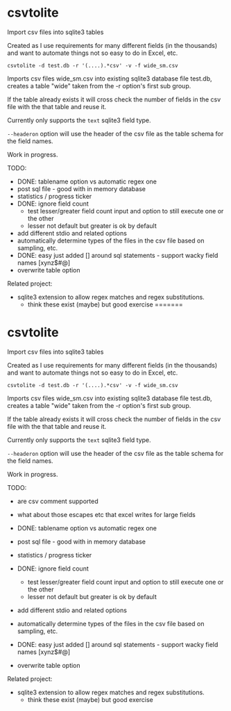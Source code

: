 # csvtolite
Import csv files into sqlite3 tables

Created as I use requirements for many different fields (in the thousands) and want 
to automate things not so easy to do in Excel, etc.

```
csvtolite -d test.db -r '(....).*csv' -v -f wide_sm.csv
```

Imports csv files wide_sm.csv into existing sqlite3 database file test.db, 
creates a table "wide" taken from the -r option's first sub group.

If the table already exists it will cross check the number of fields in the csv file
with the that table and reuse it.

Currently only supports the `text` sqlite3 field type.

`--headeron` option will use the header of the csv file as the table schema for the field names.

Work in progress.

TODO:

- DONE: tablename option vs automatic regex one
- post sql file - good with in memory database
- statistics / progress ticker
- DONE: ignore field count
  - test lesser/greater field count input and option to still execute one or the other
  - lesser not default but greater is ok by default
- add different stdio and related options
- automatically determine types of the files in the csv file based on sampling, etc.
- DONE: easy just added [] around sql statements - support wacky field names [xynz$#@]
- overwrite table option

Related project:
- sqlite3 extension to allow regex matches and regex substitutions.
  - think these exist (maybe) but good exercise
=======
# csvtolite
Import csv files into sqlite3 tables

Created as I use requirements for many different fields (in the thousands) and want 
to automate things not so easy to do in Excel, etc.

```
csvtolite -d test.db -r '(....).*csv' -v -f wide_sm.csv
```

Imports csv files wide_sm.csv into existing sqlite3 database file test.db, 
creates a table "wide" taken from the -r option's first sub group.

If the table already exists it will cross check the number of fields in the csv file
with the that table and reuse it.

Currently only supports the `text` sqlite3 field type.

`--headeron` option will use the header of the csv file as the table schema for the field names.

Work in progress.

TODO:

- are csv comment supported
- what about those escapes etc that excel writes for large fields

- DONE: tablename option vs automatic regex one
- post sql file - good with in memory database
- statistics / progress ticker
- DONE: ignore field count
  - test lesser/greater field count input and option to still execute one or the other
  - lesser not default but greater is ok by default
- add different stdio and related options
- automatically determine types of the files in the csv file based on sampling, etc.
- DONE: easy just added [] around sql statements - support wacky field names [xynz$#@]
- overwrite table option

Related project:
- sqlite3 extension to allow regex matches and regex substitutions.
  - think these exist (maybe) but good exercise
